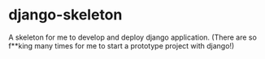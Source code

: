 # django-skeleton
A skeleton for me to develop and deploy django application. (There are so f**king many times for me to start a prototype project with django!)
